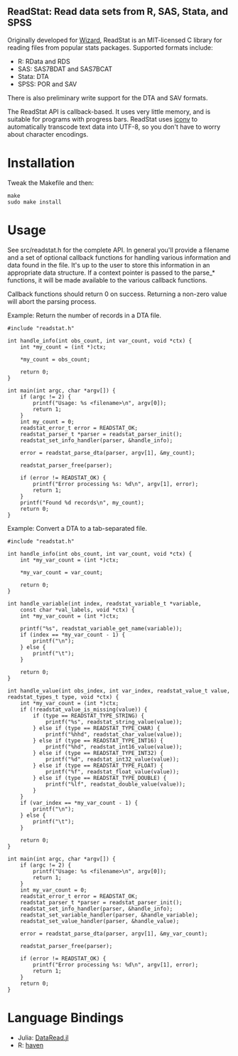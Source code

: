ReadStat: Read data sets from R, SAS, Stata, and SPSS
--

Originally developed for [Wizard](http://www.wizardmac.com/), ReadStat is an
MIT-licensed C library for reading files from popular stats packages. Supported
formats include:

* R: RData and RDS
* SAS: SAS7BDAT and SAS7BCAT
* Stata: DTA
* SPSS: POR and SAV

There is also preliminary write support for the DTA and SAV formats.

The ReadStat API is callback-based. It uses very little memory, and is suitable
for programs with progress bars.  ReadStat uses
[iconv](https://en.wikipedia.org/wiki/Iconv) to automatically transcode
text data into UTF-8, so you don't have to worry about character encodings. 


Installation
==

Tweak the Makefile and then:

    make
    sudo make install


Usage
==

See src/readstat.h for the complete API. In general you'll provide a filename
and a set of optional callback functions for handling various information and
data found in the file. It's up to the user to store this information in an
appropriate data structure. If a context pointer is passed to the parse_* functions,
it will be made available to the various callback functions.

Callback functions should return 0 on success. Returning a non-zero value will
abort the parsing process.

Example: Return the number of records in a DTA file.

    #include "readstat.h"

    int handle_info(int obs_count, int var_count, void *ctx) {
        int *my_count = (int *)ctx;

        *my_count = obs_count;

        return 0;
    }

    int main(int argc, char *argv[]) {
        if (argc != 2) {
            printf("Usage: %s <filename>\n", argv[0]);
            return 1;
        }
        int my_count = 0;
        readstat_error_t error = READSTAT_OK;
        readstat_parser_t *parser = readstat_parser_init();
        readstat_set_info_handler(parser, &handle_info);

        error = readstat_parse_dta(parser, argv[1], &my_count);

        readstat_parser_free(parser);

        if (error != READSTAT_OK) {
            printf("Error processing %s: %d\n", argv[1], error);
            return 1;
        }
        printf("Found %d records\n", my_count);
        return 0;
    }

Example: Convert a DTA to a tab-separated file.

    #include "readstat.h"

    int handle_info(int obs_count, int var_count, void *ctx) {
        int *my_var_count = (int *)ctx;
        
        *my_var_count = var_count;

        return 0;
    }

    int handle_variable(int index, readstat_variable_t *variable, 
        const char *val_labels, void *ctx) {
        int *my_var_count = (int *)ctx;

        printf("%s", readstat_variable_get_name(variable));
        if (index == *my_var_count - 1) {
            printf("\n");
        } else {
            printf("\t");
        }

        return 0;
    }

    int handle_value(int obs_index, int var_index, readstat_value_t value, readstat_types_t type, void *ctx) {
        int *my_var_count = (int *)ctx;
        if (!readstat_value_is_missing(value)) {
            if (type == READSTAT_TYPE_STRING) {
                printf("%s", readstat_string_value(value));
            } else if (type == READSTAT_TYPE_CHAR) {
                printf("%hhd", readstat_char_value(value));
            } else if (type == READSTAT_TYPE_INT16) {
                printf("%hd", readstat_int16_value(value));
            } else if (type == READSTAT_TYPE_INT32) {
                printf("%d", readstat_int32_value(value));
            } else if (type == READSTAT_TYPE_FLOAT) {
                printf("%f", readstat_float_value(value));
            } else if (type == READSTAT_TYPE_DOUBLE) {
                printf("%lf", readstat_double_value(value));
            }
        }
        if (var_index == *my_var_count - 1) {
            printf("\n");
        } else {
            printf("\t");
        }

        return 0;
    }

    int main(int argc, char *argv[]) {
        if (argc != 2) {
            printf("Usage: %s <filename>\n", argv[0]);
            return 1;
        }
        int my_var_count = 0;
        readstat_error_t error = READSTAT_OK;
        readstat_parser_t *parser = readstat_parser_init();
        readstat_set_info_handler(parser, &handle_info);
        readstat_set_variable_handler(parser, &handle_variable);
        readstat_set_value_handler(parser, &handle_value);

        error = readstat_parse_dta(parser, argv[1], &my_var_count);

        readstat_parser_free(parser);

        if (error != READSTAT_OK) {
            printf("Error processing %s: %d\n", argv[1], error);
            return 1;
        }
        return 0;
    }


Language Bindings
==

* Julia: [DataRead.jl](https://github.com/WizardMac/DataRead.jl)
* R: [haven](https://github.com/hadley/haven)
